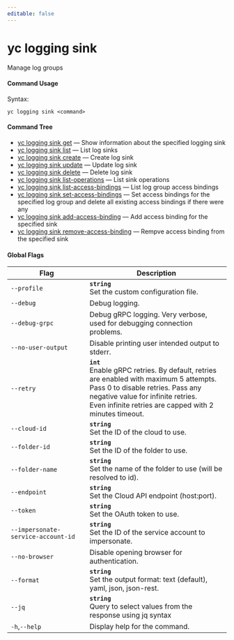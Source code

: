 ```yaml
---
editable: false
---
```


# yc logging sink

Manage log groups

#### Command Usage

Syntax: 

`yc logging sink <command>`

#### Command Tree

- [yc logging sink get](get.md) — Show information about the specified logging sink
- [yc logging sink list](list.md) — List log sinks
- [yc logging sink create](create.md) — Create log sink
- [yc logging sink update](update.md) — Update log sink
- [yc logging sink delete](delete.md) — Delete log sink
- [yc logging sink list-operations](list-operations.md) — List sink operations
- [yc logging sink list-access-bindings](list-access-bindings.md) — List log group access bindings
- [yc logging sink set-access-bindings](set-access-bindings.md) — Set access bindings for the specified log group and delete all existing access bindings if there were any
- [yc logging sink add-access-binding](add-access-binding.md) — Add access binding for the specified sink
- [yc logging sink remove-access-binding](remove-access-binding.md) — Rempve access binding from the specified sink

#### Global Flags

| Flag | Description |
|----|----|
|`--profile`|<b>`string`</b><br/>Set the custom configuration file.|
|`--debug`|Debug logging.|
|`--debug-grpc`|Debug gRPC logging. Very verbose, used for debugging connection problems.|
|`--no-user-output`|Disable printing user intended output to stderr.|
|`--retry`|<b>`int`</b><br/>Enable gRPC retries. By default, retries are enabled with maximum 5 attempts.<br/>Pass 0 to disable retries. Pass any negative value for infinite retries.<br/>Even infinite retries are capped with 2 minutes timeout.|
|`--cloud-id`|<b>`string`</b><br/>Set the ID of the cloud to use.|
|`--folder-id`|<b>`string`</b><br/>Set the ID of the folder to use.|
|`--folder-name`|<b>`string`</b><br/>Set the name of the folder to use (will be resolved to id).|
|`--endpoint`|<b>`string`</b><br/>Set the Cloud API endpoint (host:port).|
|`--token`|<b>`string`</b><br/>Set the OAuth token to use.|
|`--impersonate-service-account-id`|<b>`string`</b><br/>Set the ID of the service account to impersonate.|
|`--no-browser`|Disable opening browser for authentication.|
|`--format`|<b>`string`</b><br/>Set the output format: text (default), yaml, json, json-rest.|
|`--jq`|<b>`string`</b><br/>Query to select values from the response using jq syntax|
|`-h`,`--help`|Display help for the command.|
